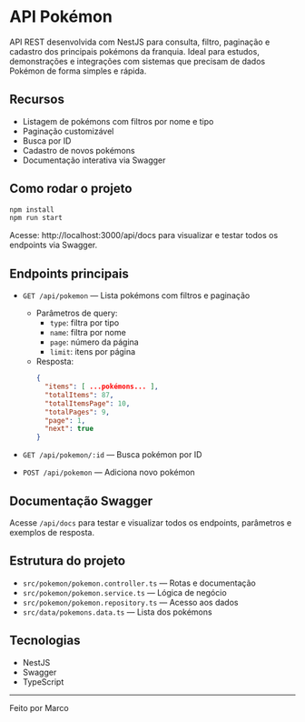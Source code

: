 # API Pokémon

API REST desenvolvida com NestJS para consulta, filtro, paginação e cadastro dos principais pokémons da franquia. Ideal para estudos, demonstrações e integrações com sistemas que precisam de dados Pokémon de forma simples e rápida.

## Recursos
- Listagem de pokémons com filtros por nome e tipo
- Paginação customizável
- Busca por ID
- Cadastro de novos pokémons
- Documentação interativa via Swagger

## Como rodar o projeto

```bash
npm install
npm run start
```
Acesse: http://localhost:3000/api/docs para visualizar e testar todos os endpoints via Swagger.

## Endpoints principais

- `GET /api/pokemon` — Lista pokémons com filtros e paginação
  - Parâmetros de query:
    - `type`: filtra por tipo
    - `name`: filtra por nome
    - `page`: número da página
    - `limit`: itens por página
  - Resposta:
    ```json
    {
      "items": [ ...pokémons... ],
      "totalItems": 87,
      "totalItemsPage": 10,
      "totalPages": 9,
      "page": 1,
      "next": true
    }
    ```

- `GET /api/pokemon/:id` — Busca pokémon por ID
- `POST /api/pokemon` — Adiciona novo pokémon

## Documentação Swagger

Acesse `/api/docs` para testar e visualizar todos os endpoints, parâmetros e exemplos de resposta.

## Estrutura do projeto

- `src/pokemon/pokemon.controller.ts` — Rotas e documentação
- `src/pokemon/pokemon.service.ts` — Lógica de negócio
- `src/pokemon/pokemon.repository.ts` — Acesso aos dados
- `src/data/pokemons.data.ts` — Lista dos pokémons

## Tecnologias
- NestJS
- Swagger
- TypeScript

---

Feito por Marco